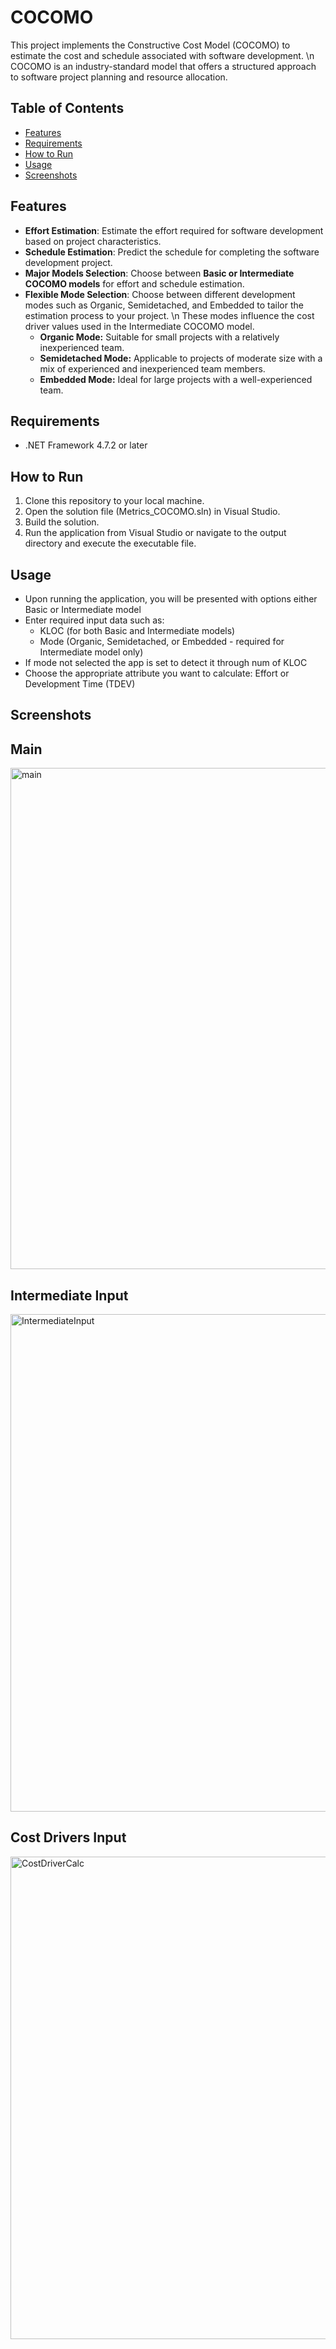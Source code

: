 # COCOMO

This project implements the Constructive Cost Model (COCOMO) to estimate the cost and schedule associated with software development. \n
COCOMO is an industry-standard model that offers a structured approach to software project planning and resource allocation.

## Table of Contents

- [Features](#features)
- [Requirements](#requirements)
- [How to Run](#how-to-run)
- [Usage](#usage)
- [Screenshots](#screenshots)

## Features

- **Effort Estimation**: Estimate the effort required for software development based on project characteristics.
- **Schedule Estimation**: Predict the schedule for completing the software development project.
- **Major Models Selection**: Choose between **Basic or Intermediate COCOMO models** for effort and schedule estimation.
- **Flexible Mode Selection**: Choose between different development modes such as Organic, Semidetached, and Embedded to tailor the estimation process to your project. \n
    These modes influence the cost driver values used in the Intermediate COCOMO model.
    - **Organic Mode:** Suitable for small projects with a relatively inexperienced team.
    - **Semidetached Mode:** Applicable to projects of moderate size with a mix of experienced and inexperienced team members.
    - **Embedded Mode:** Ideal for large projects with a well-experienced team.

## Requirements

- .NET Framework 4.7.2 or later

## How to Run

1. Clone this repository to your local machine.
2. Open the solution file (Metrics_COCOMO.sln) in Visual Studio.
3. Build the solution.
4. Run the application from Visual Studio or navigate to the output directory and execute the executable file.

## Usage

- Upon running the application, you will be presented with options either Basic or Intermediate model
- Enter required input data such as:
    - KLOC (for both Basic and Intermediate models)
    - Mode (Organic, Semidetached, or Embedded - required for Intermediate model only)
- If mode not selected the app is set to detect it through num of KLOC
- Choose the appropriate attribute you want to calculate: Effort or Development Time (TDEV)

## Screenshots

## Main
<img width="802" alt="main" src="https://github.com/shereenwalid/Metrics_COCOMO/assets/93673791/bf89b6aa-8393-4a80-a9a5-ce54af656bb0">

## Intermediate Input 
<img width="796" alt="IntermediateInput" src="https://github.com/shereenwalid/Metrics_COCOMO/assets/93673791/098a5e45-0b64-4c9a-949a-23d3a56dde82">

## Cost Drivers Input
<img width="772" alt="CostDriverCalc" src="https://github.com/shereenwalid/Metrics_COCOMO/assets/93673791/e852c4ff-1a3e-407e-b0aa-adfffc21404b">

